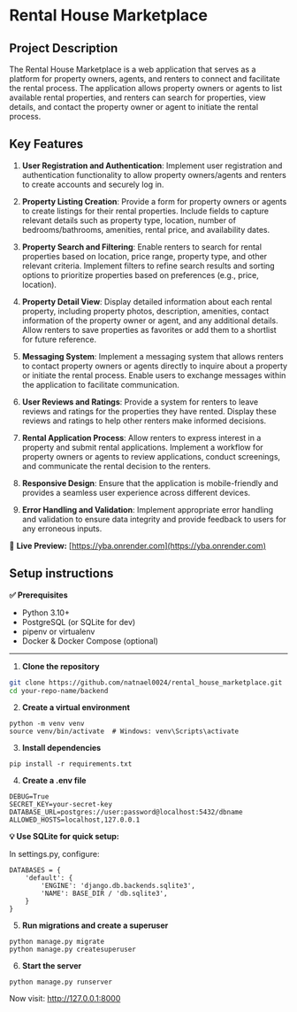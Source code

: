 # Rental House Marketplace

## Project Description

The Rental House Marketplace is a web application that serves as a platform for property owners, agents, and renters to connect and facilitate the rental process. The application allows property owners or agents to list available rental properties, and renters can search for properties, view details, and contact the property owner or agent to initiate the rental process.

## Key Features

1. **User Registration and Authentication**: Implement user registration and authentication functionality to allow property owners/agents and renters to create accounts and securely log in.

2. **Property Listing Creation**: Provide a form for property owners or agents to create listings for their rental properties. Include fields to capture relevant details such as property type, location, number of bedrooms/bathrooms, amenities, rental price, and availability dates.

3. **Property Search and Filtering**: Enable renters to search for rental properties based on location, price range, property type, and other relevant criteria. Implement filters to refine search results and sorting options to prioritize properties based on preferences (e.g., price, location).

4. **Property Detail View**: Display detailed information about each rental property, including property photos, description, amenities, contact information of the property owner or agent, and any additional details. Allow renters to save properties as favorites or add them to a shortlist for future reference.

5. **Messaging System**: Implement a messaging system that allows renters to contact property owners or agents directly to inquire about a property or initiate the rental process. Enable users to exchange messages within the application to facilitate communication.

6. **User Reviews and Ratings**: Provide a system for renters to leave reviews and ratings for the properties they have rented. Display these reviews and ratings to help other renters make informed decisions.

7. **Rental Application Process**: Allow renters to express interest in a property and submit rental applications. Implement a workflow for property owners or agents to review applications, conduct screenings, and communicate the rental decision to the renters.

8. **Responsive Design**: Ensure that the application is mobile-friendly and provides a seamless user experience across different devices.

9. **Error Handling and Validation**: Implement appropriate error handling and validation to ensure data integrity and provide feedback to users for any erroneous inputs.

🔗 **Live Preview:** [https://yba.onrender.com](https://yba.onrender.com)

## Setup instructions

**✅ Prerequisites**

- Python 3.10+
- PostgreSQL (or SQLite for dev)
- pipenv or virtualenv
- Docker & Docker Compose (optional)

---

1. **Clone the repository**

```bash
git clone https://github.com/natnael0024/rental_house_marketplace.git
cd your-repo-name/backend
```

2. **Create a virtual environment**
```
python -m venv venv
source venv/bin/activate  # Windows: venv\Scripts\activate
```

3. **Install dependencies**
```
pip install -r requirements.txt
```

4. **Create a .env file**
```
DEBUG=True
SECRET_KEY=your-secret-key
DATABASE_URL=postgres://user:password@localhost:5432/dbname
ALLOWED_HOSTS=localhost,127.0.0.1
```

**💡 Use SQLite for quick setup:**

In settings.py, configure:
```
DATABASES = {
    'default': {
        'ENGINE': 'django.db.backends.sqlite3',
        'NAME': BASE_DIR / 'db.sqlite3',
    }
}
```

5. **Run migrations and create a superuser**
```
python manage.py migrate
python manage.py createsuperuser
```

6. **Start the server**
```
python manage.py runserver
```

Now visit: http://127.0.0.1:8000


